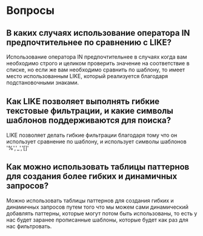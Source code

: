 # Вопросы

## В каких случаях использование оператора IN предпочтительнее по сравнению с LIKE?
Использование оператора IN предпочтительнее в случаях когда вам необходимо строго и 
целиком проверить значение на соответствие в списке, но если же вам необходимо сравнить 
по шаблону, то имеет место использованным LIKE, который реализуется благодаря подстановочными знаками.

## Как LIKE позволяет выполнять гибкие текстовые фильтрации, и какие символы шаблонов поддерживаются для поиска?
LIKE позволяет делать гибкие фильтрации благодаря тому что он использует сравнение по шаблону,
и использует символы шаблонов '%','_','[]'

## Как можно использовать таблицы паттернов для создания более гибких и динамичных запросов?
Можно использовать таблицы паттернов для создания гибких и динамичных запросов путем того
что мы можем сами динамический добавлять паттерны, которые могут потом быть использованы, то есть
у нас будет заранее прописанные шаблоны, которые будет как раз для нас фильтровать.